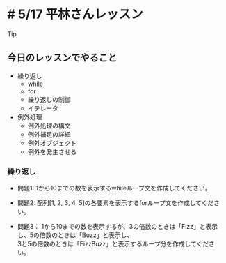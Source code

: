 # # 5/17 平林さんレッスン

> [!TIP]
> 
> ## 今日のレッスンでやること
> - 繰り返し
>   - while
>   - for
>   - 繰り返しの制御
>   - イテレータ
> - 例外処理
>   - 例外処理の構文
>   - 例外補足の詳細
>   - 例外オブジェクト
>   - 例外を発生させる
>  

### 繰り返し
- 問題1: 1から10までの数を表示するwhileループ文を作成してください。

- 問題2: 配列[1, 2, 3, 4, 5]の各要素を表示するforループ文を作成してください。

- 問題3： 1から10までの数を表示するが、3の倍数のときは「Fizz」と表示し、5の倍数のときは「Buzz」と表示し、  
3と5の倍数のときは「FizzBuzz」と表示するループ分を作成してください。

